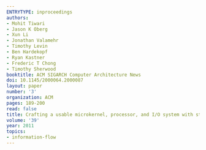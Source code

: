 ```yaml
---
ENTRYTYPE: inproceedings
authors:
- Mohit Tiwari
- Jason K Oberg
- Xun Li
- Jonathan Valamehr
- Timothy Levin
- Ben Hardekopf
- Ryan Kastner
- Frederic T Chong
- Timothy Sherwood
booktitle: ACM SIGARCH Computer Architecture News
doi: 10.1145/2000064.2000087
layout: paper
number: '3'
organization: ACM
pages: 189-200
read: false
title: Crafting a usable microkernel, processor, and I/O system with strict and provable information flow security
volume: '39'
year: 2011
topics:
- information-flow
---
```

